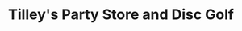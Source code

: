 ---
title: "Tilley's Party Store and Disc Golf"
url: /traverse-city/tilleys-party-store-and-disc-golf/
shop: alcohol
---